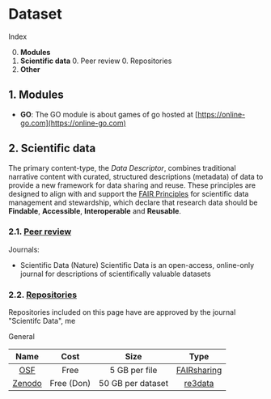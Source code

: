 # Dataset

Index

0. **Modules**
0. **Scientific data**
    0. Peer review
    0. Repositories
0. **Other**

## 1. Modules

- **GO**:
The GO module is about games of go hosted at [https://online-go.com](https://online-go.com)

## 2. Scientific data

The primary content-type, the *Data Descriptor*, combines traditional narrative content with curated, structured descriptions (metadata) of data to provide a new framework for data sharing and reuse. These principles are designed to align with and support the [FAIR Principles](https://www.nature.com/articles/sdata201618) for scientific data management and stewardship, which declare that research data should be **Findable**, **Accessible**, **Interoperable** and **Reusable**.



### 2.1. [Peer review](https://www.nature.com/sdata/)

Journals:

- Scientific Data (Nature)
    Scientific Data is an open-access, online-only journal for descriptions of scientifically valuable datasets


### 2.2. [Repositories](https://www.nature.com/sdata/policies/repositories)

Repositories included on this page have are approved by the journal "Scientifc Data", me


General

| Name | Cost   | Size | Type |
|:--:|:--:|:--:|:--:|
| [OSF](https://osf.io/) |  Free | 5 GB per file| [FAIRsharing](https://fairsharing.org/biodbcore-000655/)  |
| [Zenodo](https://zenodo.org/) |  Free (Don)  |  50 GB per dataset| [re3data](https://www.re3data.org/repository/r3d100010468) |


